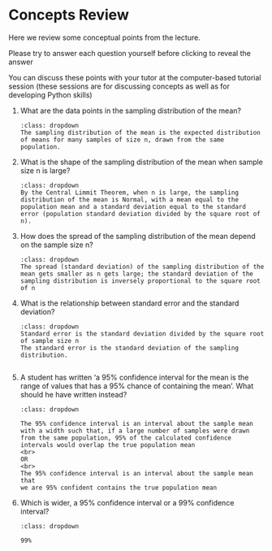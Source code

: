 # Concepts Review

Here we review some conceptual points from the lecture.

Please try to answer each question yourself before clicking to reveal
the answer

You can discuss these points with your tutor at the computer-based
tutorial session (these sessions are for discussing concepts as well
as for developing Python skills)


<ol>
<li>What are the data points in the sampling distribution of the mean?



```{admonition} Click to reveal answer
:class: dropdown
The sampling distribution of the mean is the expected distribution of means for many samples of size n, drawn from the same population.

```



<li>What is the shape of the sampling distribution of the mean when sample size n is large?

```{admonition} Click to reveal answer
:class: dropdown
By the Central Limmit Theorem, when n is large, the sampling distribution of the mean is Normal, with a mean equal to the population mean and a standard deviation equal to the standard error (population standard deviation divided by the square root of n).

```

<li>How does the spread of the sampling distribution of the mean depend on the sample size n?

```{admonition} Click to reveal answer
:class: dropdown
The spread (standard deviation) of the sampling distribution of the mean gets smaller as n gets large; the standard deviation of the sampling distribution is inversely proportional to the square root of n

```


<li>What is the relationship between standard error and the standard deviation?

```{admonition} Click to reveal answer
:class: dropdown
Standard error is the standard deviation divided by the square root of sample size n
The standard error is the standard deviation of the sampling distribution.


```


<li> A student has written ‘a 95% confidence interval for the mean is the range of values that has a 95% chance of containing the mean’. What should he have written instead?

```{admonition} Click to reveal answer
:class: dropdown

The 95% confidence interval is an interval about the sample mean with a width such that, if a large number of samples were drawn from the same population, 95% of the calculated confidence intervals would overlap the true population mean
<br>
OR
<br>
The 95% confidence interval is an interval about the sample mean that
we are 95% confident contains the true population mean
```


<li> Which is wider, a 95% confidence interval or a 99% confidence interval? 
    
```{admonition} Click to reveal answer
:class: dropdown

99%


```


